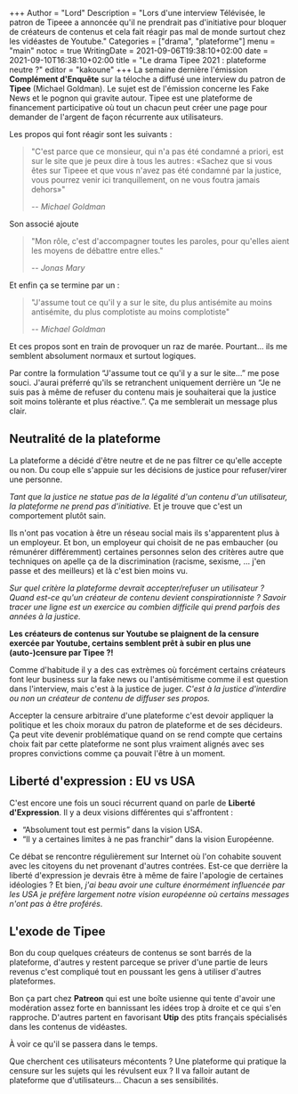 +++
Author = "Lord"
Description = "Lors d'une interview Télévisée, le patron de Tipeee a annoncée qu'il ne prendrait pas d'initiative pour bloquer de créateurs de contenus et cela fait réagir pas mal de monde surtout chez les vidéastes de Youtube."
Categories = ["drama", "plateforme"]
menu = "main"
notoc = true
WritingDate = 2021-09-06T19:38:10+02:00
date = 2021-09-10T16:38:10+02:00
title = "Le drama Tipee 2021 : plateforme neutre ?"
editor = "kakoune"
+++
La semaine dernière l'émission **Complément d'Enquête** sur la téloche a diffusé une interview du patron de **Tipee** (Michael Goldman).
Le sujet est de l'émission concerne les Fake News et le pognon qui gravite autour.
Tipee est une plateforme de financement participative où tout un chacun peut créer une page pour demander de l'argent de façon récurrente aux utilisateurs.

Les propos qui font réagir sont les suivants :

> "C'est parce que ce monsieur, qui n'a pas été condamné a priori, est sur le site que je peux dire à tous les autres : «Sachez que si vous êtes sur Tipeee et que vous n'avez pas été condamné par la justice, vous pourrez venir ici tranquillement, on ne vous foutra jamais dehors»"
>
> -- <cite>Michael Goldman</cite>

Son associé ajoute 

> "Mon rôle, c'est d'accompagner toutes les paroles, pour qu'elles aient les moyens de débattre entre elles."
> 
> -- <cite>Jonas Mary</cite>

Et enfin ça se termine par un :

> "J'assume tout ce qu'il y a sur le site, du plus antisémite au moins antisémite, du plus complotiste au moins complotiste"
> 
> -- <cite>Michael Goldman</cite>

Et ces propos sont en train de provoquer un raz de marée.
Pourtant… ils me semblent absolument normaux et surtout logiques.

Par contre la formulation “J'assume tout ce qu'il y a sur le site…” me pose souci.
J'aurai préferré qu'ils se retranchent uniquement derrière un “Je ne suis pas à même de refuser du contenu mais je souhaiterai que la justice soit moins tolèrante et plus réactive.”.
Ça me semblerait un message plus clair.

## Neutralité de la plateforme

La plateforme a décidé d'être neutre et de ne pas filtrer ce qu'elle accepte ou non.
Du coup elle s'appuie sur les décisions de justice pour refuser/virer une personne.

*Tant que la justice ne statue pas de la légalité d'un contenu d'un utilisateur, la plateforme ne prend pas d'initiative.*
Et je trouve que c'est un comportement plutôt sain.

Ils n'ont pas vocation à être un réseau social mais ils s'apparentent plus à un employeur.
Et bon, un employeur qui choisit de ne pas embaucher (ou rémunérer différemment) certaines personnes selon des critères autre que techniques on apelle ça de la discrimination (racisme, sexisme, … j'en passe et des meilleurs) et là c'est bien moins vu.

*Sur quel critère la plateforme devrait accepter/refuser un utilisateur ?*
*Quand est-ce qu'un créateur de contenu devient conspirationniste ?*
*Savoir tracer une ligne est un exercice au combien difficile qui prend parfois des années à la justice.*

**Les créateurs de contenus sur Youtube se plaignent de la censure exercée par Youtube, certains semblent prêt à subir en plus une (auto-)censure par Tipee ?!**

Comme d'habitude il y a des cas extrèmes où forcément certains créateurs font leur business sur la fake news ou l'antisémitisme comme il est question dans l'interview, mais c'est à la justice de juger.
*C'est à la justice d'interdire ou non un créateur de contenu de diffuser ses propos.*

Accepter la censure arbitraire d'une plateforme c'est devoir appliquer la politique et les choix moraux du patron de plateforme et de ses décideurs.
Ça peut vite devenir problématique quand on se rend compte que certains choix fait par cette plateforme ne sont plus vraiment alignés avec ses propres convictions comme ça pouvait l'être à un moment.

## Liberté d'expression : EU vs USA
C'est encore une fois un souci récurrent quand on parle de **Liberté d'Expression**.
Il y a deux visions différentes qui s'affrontent :

  - “Absolument tout est permis” dans la vision USA.
  - “Il y a certaines limites à ne pas franchir” dans la vision Européenne.

Ce débat se rencontre régulièrement sur Internet où l'on cohabite souvent avec les citoyens du net provenant d'autres contrées.
Est-ce que derrière la liberté d'expression je devrais être à même de faire l'apologie de certaines idéologies ?
Et bien, *j'ai beau avoir une culture énormément influencée par les USA je préfère largement notre vision européenne où certains messages n'ont pas à être proférés*.

## L'exode de Tipee

Bon du coup quelques créateurs de contenus se sont barrés de la plateforme, d'autres y restent parceque se priver d'une partie de leurs revenus c'est compliqué tout en poussant les gens à utiliser d'autres plateformes.

Bon ça part chez **Patreon** qui est une boîte usienne qui tente d'avoir une modération assez forte en bannissant les idées trop à droite et ce qui s'en rapproche.
D'autres partent en favorisant **Utip** des ptits français spécialisés dans les contenus de vidéastes.

À voir ce qu'il se passera dans le temps.

Que cherchent ces utilisateurs mécontents ?
Une plateforme qui pratique la censure sur les sujets qui les révulsent eux ?
Il va falloir autant de plateforme que d'utilisateurs…
Chacun a ses sensibilités.
